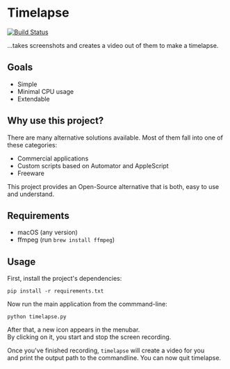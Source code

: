 # Timelapse

[![Build Status](https://travis-ci.org/mre/timelapse.svg?branch=master)](https://travis-ci.org/mre/timelapse)

...takes screenshots and creates a video out of them to make a timelapse.

## Goals

* Simple
* Minimal CPU usage
* Extendable

## Why use this project?

There are many alternative solutions available.
Most of them fall into one of these categories:

* Commercial applications
* Custom scripts based on Automator and AppleScript
* Freeware

This project provides an Open-Source alternative that is both,
easy to use and understand.

## Requirements

* macOS (any version)
* ffmpeg (run `brew install ffmpeg`)

## Usage

First, install the project's dependencies:

```shell
pip install -r requirements.txt
```

Now run the main application from the commmand-line:

```shell
python timelapse.py
```

After that, a new icon appears in the menubar.  
By clicking on it, you start and stop the screen recording.  

Once you've finished recording, `timelapse` will create a video for you  
and print the output path to the commandline.
You can now quit timelapse.
